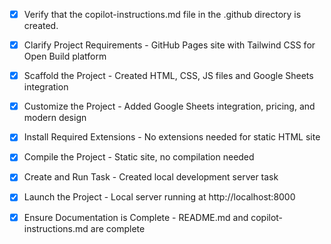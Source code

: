 <!-- Use this file to provide workspace-specific custom instructions to Copilot. For more details, visit https://code.visualstudio.com/docs/copilot/copilot-customization#_use-a-githubcopilotinstructionsmd-file -->
- [x] Verify that the copilot-instructions.md file in the .github directory is created.

- [x] Clarify Project Requirements - GitHub Pages site with Tailwind CSS for Open Build platform
	<!-- Ask for project type, language, and frameworks if not specified. Skip if already provided. -->

- [x] Scaffold the Project - Created HTML, CSS, JS files and Google Sheets integration
	<!--
	Ensure that the previous step has been marked as completed.
	Call project setup tool with projectType parameter.
	Run scaffolding command to create project files and folders.
	Use '.' as the working directory.
	If no appropriate projectType is available, search documentation using available tools.
	Otherwise, create the project structure manually using available file creation tools.
	-->

- [x] Customize the Project - Added Google Sheets integration, pricing, and modern design
	<!--
	Verify that all previous steps have been completed successfully and you have marked the step as completed.
	Develop a plan to modify codebase according to user requirements.
	Apply modifications using appropriate tools and user-provided references.
	Skip this step for "Hello World" projects.
	-->

- [x] Install Required Extensions - No extensions needed for static HTML site
	<!-- ONLY install extensions provided mentioned in the get_project_setup_info. Skip this step otherwise and mark as completed. -->

- [x] Compile the Project - Static site, no compilation needed
	<!--
	Verify that all previous steps have been completed.
	Install any missing dependencies.
	Run diagnostics and resolve any issues.
	Check for markdown files in project folder for relevant instructions on how to do this.
	-->

- [x] Create and Run Task - Created local development server task
	<!--
	Verify that all previous steps have been completed.
	Check https://code.visualstudio.com/docs/debugtest/tasks to determine if the project needs a task. If so, use the create_and_run_task to create and launch a task based on package.json, README.md, and project structure.
	Skip this step otherwise.
	 -->

- [x] Launch the Project - Local server running at http://localhost:8000
	<!--
	Verify that all previous steps have been completed.
	Prompt user for debug mode, launch only if confirmed.
	 -->

- [x] Ensure Documentation is Complete - README.md and copilot-instructions.md are complete
